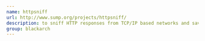```yaml
---
name: httpsniff
url: http://www.sump.org/projects/httpsniff/
description: to sniff HTTP responses from TCP/IP based networks and save contained files locally for later review. URL : http://www.sump.org/projects/httpsniff/ Groups : blackarch blackarch-sniffer
group: blackarch
---
```

